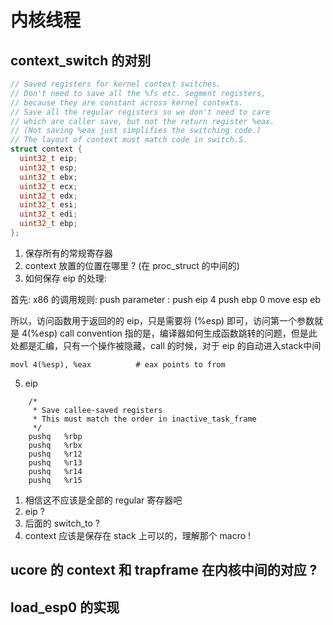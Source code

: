 # 内核线程

## context_switch 的对别

```c
// Saved registers for kernel context switches.
// Don't need to save all the %fs etc. segment registers,
// because they are constant across kernel contexts.
// Save all the regular registers so we don't need to care
// which are caller save, but not the return register %eax.
// (Not saving %eax just simplifies the switching code.)
// The layout of context must match code in switch.S.
struct context {
  uint32_t eip;
  uint32_t esp;
  uint32_t ebx;
  uint32_t ecx;
  uint32_t edx;
  uint32_t esi;
  uint32_t edi;
  uint32_t ebp;
};
```
1. 保存所有的常规寄存器
3. context 放置的位置在哪里 ? (在 proc_struct 的中间的)
4. 如何保存 eip 的处理:


首先:
x86 的调用规则:
push parameter : 
push eip 4
push ebp 0
move esp eb

所以，访问函数用于返回的的 eip，只是需要将 (%esp) 即可，访问第一个参数就是 4(%esp)
call convention 指的是，编译器如何生成函数跳转的问题，但是此处都是汇编，只有一个操作被隐藏，call 的时候，对于 eip 的自动进入stack中间

    movl 4(%esp), %eax          # eax points to from

  5. eip

```
	/*
	 * Save callee-saved registers
	 * This must match the order in inactive_task_frame
	 */
	pushq	%rbp
	pushq	%rbx
	pushq	%r12
	pushq	%r13
	pushq	%r14
	pushq	%r15
```
1. 相信这不应该是全部的 regular 寄存器吧
2. eip ?
4. 后面的 switch_to ?
5. context 应该是保存在 stack 上可以的，理解那个 macro !

## ucore 的 context 和 trapframe 在内核中间的对应 ?



## load_esp0 的实现
